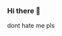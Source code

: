 ### Hi there 👋
dont hate me pls

<!--
**taufanAli65/taufanAli65** is a ✨ _special_ ✨ repository because its `README.md` (this file) appears on your GitHub profile.
[![Top Langs](https://github-readme-stats-git-masterrstaa-rickstaa.vercel.app/api/top-langs/?username=taufanali65&theme=dracula)](https://github.com/anuraghazra/github-readme-stats)
Here are some ideas to get you started:

- 🔭 I’m currently working on ...
- 🌱 I’m currently learning ...
- 👯 I’m looking to collaborate on ...
- 🤔 I’m looking for help with ...
- 💬 Ask me about ...
- 📫 How to reach me: ...
- 😄 Pronouns: ...
- ⚡ Fun fact: ...
-->
